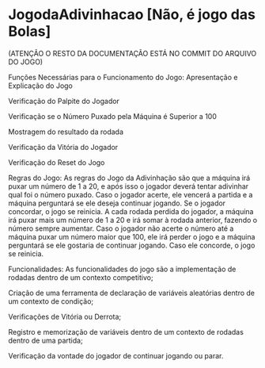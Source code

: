 # JogodaAdivinhacao [Não, é jogo das Bolas]
 
(ATENÇÃO O RESTO DA DOCUMENTAÇÃO ESTÁ NO COMMIT DO ARQUIVO DO JOGO)

Funções Necessárias para o Funcionamento do Jogo:
Apresentação e Explicação do Jogo

Verificação do Palpite do Jogador

Verificação se o Número Puxado pela Máquina é Superior a 100

Mostragem do resultado da rodada

Verificação da Vitória do Jogador

Verificação do Reset do Jogo



Regras do Jogo:
As regras do Jogo da Adivinhação são que a máquina irá puxar um número de 1 a 20, e após isso o jogador deverá tentar adivinhar qual foi o número puxado.
Caso o jogador acerte, ele vencerá a partida e a máquina perguntará se ele deseja continuar jogando. Se o jogador concordar, o jogo se reinicia.
A cada rodada perdida do jogador, a máquina irá puxar mais um número de 1 a 20 e irá somar à rodada anterior, fazendo o número sempre aumentar. 
Caso o jogador não acerte o número até a máquina puxar um número maior que 100, ele irá perder o jogo e a máquina perguntará se ele gostaria de continuar jogando. Caso ele concorde, o jogo se reinicia.

Funcionalidades: 
As funcionalidades do jogo são a implementação de rodadas dentro de um contexto competitivo;

Criação de uma ferramenta de declaração de variáveis aleatórias dentro de um contexto de condição;

Verificações de Vitória ou Derrota;

Registro e memorização de variáveis dentro de um contexto de rodadas dentro de uma partida;

Verificação da vontade do jogador de continuar jogando ou parar.
